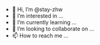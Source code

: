 - 👋 Hi, I’m @stay-zhw
- 👀 I’m interested in ...
- 🌱 I’m currently learning ...
- 💞️ I’m looking to collaborate on ...
- 📫 How to reach me ...

<!---
stay-zhw/stay-zhw is a ✨ special ✨ repository because its `README.md` (this file) appears on your GitHub profile.
You can click the Preview link to take a look at your changes.
--->
